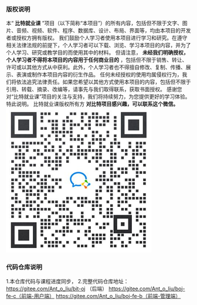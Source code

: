 ### 版权说明
本“  **比特就业课**  ”项目（以下简称“本项目”）的所有内容，包括但不限于文字、图片、音频、视频、软件、程序、数据库、设计、布局、界面等，均由本项目的开发者或授权方拥有版权。 我们鼓励个人学习者使用本项目进行学习和研究。在遵守相关法律法规的前提下，个人学习者可以下载、浏览、学习本项目的内容，并为了个人学习、研究或教学目的而使用其中的材料。 但请注意，  **未经我们明确授权，个人学习者不得将本项目的内容用于任何商业目的**  ，包括但不限于销售、转让、许可或以其他方式从中获利。此外，个人学习者也不得擅自修改、复制、传播、展示、表演或制作本项目内容的衍生作品。 任何未经授权的使用均属侵权行为，我们将依法追究法律责任。如果您希望以其他方式使用本项目的内容，包括但不限于引用、转载、摘录、改编等，请事先与我们取得联系，获取书面授权。 感谢您对“比特就业课”项目的关注与支持，我们将持续努力，为您提供更好的学习体验。 特此说明。 比特就业课版权所有方
 **对比特项目感兴趣，可以联系这个微信。** 
![alt text](image.png)

### 代码仓库说明
1.本仓库代码与课程进度同步，
2.完整代码仓库地址：
    https://gitee.com/Ant_o_liu/bit-oj  （后端）
    https://gitee.com/Ant_o_liu/boj-fe-c（前端-用户端）
    https://gitee.com/Ant_o_liu/boj-fe-b（前端-管理端）